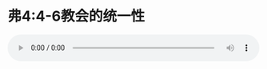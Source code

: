 # 弗4:4-6教会的统一性

<audio style="width: 100%;" preload="false" controls controlslist="nodownload"><source src="http://file.simai.life/audio/mp3/old/12291.mp3" type="audio/mpeg">Your browser does not support the audio element.</audio>


